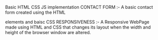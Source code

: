 Basic HTML CSS JS implementation
CONTACT FORM :- A basic contact form created using the HTML <form> elements and baisc CSS 
RESPONSIVENESS :- A Responsive WebPage made using HTML and CSS that changes its layout when the width and height of the browser window are altered. 
